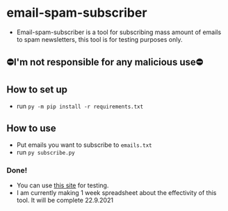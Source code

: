 # email-spam-subscriber
- Email-spam-subscriber is a tool for subscribing mass amount of emails to spam newsletters, this tool is for testing purposes only.

## ⛔I'm not responsible for any malicious use⛔

## How to set up

- run `py -m pip install -r requirements.txt`

## How to use
- Put emails you want to subscribe to `emails.txt`
- run `py subscribe.py`
### Done!
- You can use [this site](https://temp-mail.org/) for testing.
- I am currently making 1 week spreadsheet about the effectivity of this tool. It will be complete 22.9.2021

